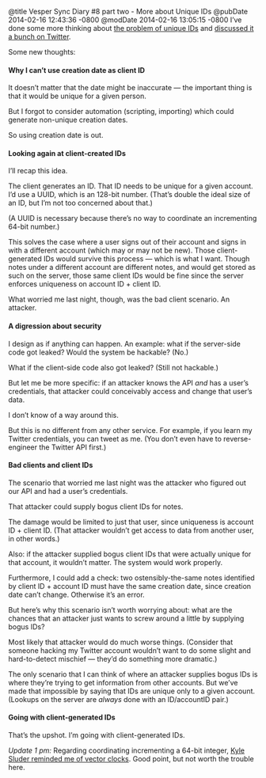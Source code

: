 @title Vesper Sync Diary #8 part two - More about Unique IDs
@pubDate 2014-02-16 12:43:36 -0800
@modDate 2014-02-16 13:05:15 -0800
I’ve done some more thinking about <a href="http://inessential.com/2014/02/15/vesper_sync_diary_8_the_problem_of_un">the problem of unique IDs</a> and <a href="https://twitter.com/brentsimmons/status/434936886839087104">discussed it a bunch on Twitter</a>.

Some new thoughts:

#### Why I can’t use creation date as client ID

It doesn’t matter that the date might be inaccurate — the important thing is that it would be unique for a given person.

But I forgot to consider automation (scripting, importing) which could generate non-unique creation dates.

So using creation date is out.

#### Looking again at client-created IDs

I’ll recap this idea.

The client generates an ID. That ID needs to be unique for a given account. I’d use a UUID, which is an 128-bit number. (That’s double the ideal size of an ID, but I’m not too concerned about that.)

(A UUID is necessary because there’s no way to coordinate an incrementing 64-bit number.)

This solves the case where a user signs out of their account and signs in with a different account (which may or may not be new). Those client-generated IDs would survive this process — which is what I want. Though notes under a different account are different notes, and would get stored as such on the server, those same client IDs would be fine since the server enforces uniqueness on account ID + client ID.

What worried me last night, though, was the bad client scenario. An attacker.

#### A digression about security

I design as if anything can happen. An example: what if the server-side code got leaked? Would the system be hackable? (No.)

What if the client-side code also got leaked? (Still not hackable.)

But let me be more specific: if an attacker knows the API *and* has a user’s credentials, that attacker could conceivably access and change that user’s data.

I don’t know of a way around this.

But this is no different from any other service. For example, if you learn my Twitter credentials, you can tweet as me. (You don’t even have to reverse-engineer the Twitter API first.)

#### Bad clients and client IDs

The scenario that worried me last night was the attacker who figured out our API and had a user’s credentials.

That attacker could supply bogus client IDs for notes.

The damage would be limited to just that user, since uniqueness is account ID + client ID. (That attacker wouldn’t get access to data from another user, in other words.)

Also: if the attacker supplied bogus client IDs that were actually unique for that account, it wouldn’t matter. The system would work properly.

Furthermore, I could add a check: two ostensibly-the-same notes identified by client ID + account ID must have the same creation date, since creation date can’t change. Otherwise it’s an error.

But here’s why this scenario isn’t worth worrying about: what are the chances that an attacker just wants to screw around a little by supplying bogus IDs?

Most likely that attacker would do much worse things. (Consider that someone hacking my Twitter account wouldn’t want to do some slight and hard-to-detect mischief — they’d do something more dramatic.)

The only scenario that I can think of where an attacker supplies bogus IDs is where they’re trying to get information from other accounts. But we’ve made that impossible by saying that IDs are unique only to a given account. (Lookups on the server are *always* done with an ID/accountID pair.)

#### Going with client-generated IDs

That’s the upshot. I’m going with client-generated IDs.

<i>Update 1 pm:</i> Regarding coordinating incrementing a 64-bit integer, <a href="https://twitter.com/optshiftk/status/435156076711796736">Kyle Sluder reminded me of vector clocks</a>. Good point, but not worth the trouble here.
